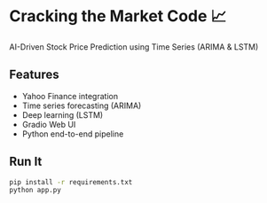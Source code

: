 # Cracking the Market Code 📈
AI-Driven Stock Price Prediction using Time Series (ARIMA & LSTM)

## Features
- Yahoo Finance integration
- Time series forecasting (ARIMA)
- Deep learning (LSTM)
- Gradio Web UI
- Python end-to-end pipeline

## Run It
```bash
pip install -r requirements.txt
python app.py
